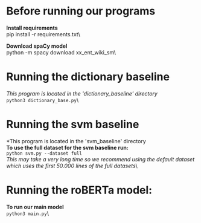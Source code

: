 # Before running our programs

**Install requirements**\
pip install -r requirements.txt\

**Download spaCy model**\
python -m spacy download xx_ent_wiki_sm\

# Running the dictionary baseline
*This program is located in the 'dictionary_baseline' directory*\
`python3 dictionary_base.py`\

# Running the svm baseline
*This program is located in the 'svm_baseline' directory\
**To use the full dataset for the svm baseline run:**\
`python svm.py --dataset full`\
*This may take a very long time so we recommend using the default dataset which uses the first 50.000 lines of the full datasets*\

# Running the roBERTa model:
**To run our main model**\
`python3 main.py`\
